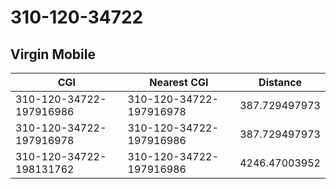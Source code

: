 # 310-120-34722
## Virgin Mobile


| CGI | Nearest CGI | Distance |
|-----|-------------|----------|
| 310-120-34722-197916986 | 310-120-34722-197916978 | 387.729497973 |
| 310-120-34722-197916978 | 310-120-34722-197916986 | 387.729497973 |
| 310-120-34722-198131762 | 310-120-34722-197916986 | 4246.47003952 |
